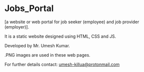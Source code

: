 # Jobs_Portal 
[a website or web portal for job seeker (employee) and job provider (employer)].

It is a static website designed using HTML, CSS and JS.

Developed by Mr. Umesh Kumar. 

.PNG images are used in these web pages.

For further details contact: umesh-killua@protonmail.com